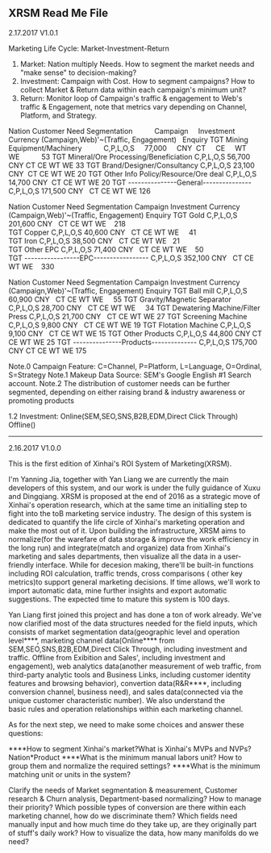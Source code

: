 XRSM Read Me File
----------------------------------------------------------------------------------------------------------------------------------------
2.17.2017   V1.0.1

Marketing Life Cycle: Market-Investment-Return

1. Market: Nation multiply Needs. How to segment the market needs and "make sense" to decision-making?
2. Investment: Campaign with Cost. How to segment campaigns? How to collect Market & Return data within each campaign's minimum unit?
3. Return: Monitor loop of Campaign's traffic & engagement to Web's traffic & Engagement, note that metrics vary depending on Channel, Platform, and Strategy. 

Nation  Customer Need Segmentation            Campaign     Investment  Currency  (Campaign,Web)'~(Traffic, Engagement)    Enquiry
TGT     Mining Equipment/Machinery            C,P,L,O,S     77,000        CNY       CT      CE      WT       WE            53
TGT     Mineral/Ore Processing/Beneficiation  C,P,L,O,S     56,700        CNY       CT      CE      WT       WE            33
TGT     Brand/Designer/Consultancy            C,P,L,O,S     23,100        CNY       CT      CE      WT       WE            20
TGT     Other Info Policy/Resource/Ore deal   C,P,L,O,S     14,700        CNY       CT      CE      WT       WE            20
TGT     ---------------General--------------- C,P,L,O,S    171,500        CNY       CT      CE      WT       WE           126

Nation  Customer Need Segmentation            Campaign     Investment  Currency  (Campaign,Web)'~(Traffic, Engagement)    Enquiry
TGT     Gold                                  C,P,L,O,S    201,600        CNY       CT      CE      WT       WE           218     
TGT     Copper                                C,P,L,O,S     40,600        CNY       CT      CE      WT       WE            41      
TGT     Iron                                  C,P,L,O,S     38,500        CNY       CT      CE      WT       WE            21      
TGT     Other EPC                             C,P,L,O,S     71,400        CNY       CT      CE      WT       WE            50      
TGT     -----------------EPC----------------- C,P,L,O,S    352,100        CNY       CT      CE      WT       WE           330

Nation  Customer Need Segmentation            Campaign     Investment  Currency  (Campaign,Web)'~(Traffic, Engagement)    Enquiry
TGT     Ball mill                             C,P,L,O,S     60,900        CNY       CT      CE      WT       WE            55
TGT     Gravity/Magnetic Separator            C,P,L,O,S     28,700        CNY       CT      CE      WT       WE            34
TGT     Dewatering Machine/Filter Press       C,P,L,O,S     21,700        CNY       CT      CE      WT       WE            27
TGT     Screening Machine                     C,P,L,O,S      9,800        CNY       CT      CE      WT       WE            19
TGT     Flotation Machine                     C,P,L,O,S      9,100        CNY       CT      CE      WT       WE            15
TGT     Other Products                        C,P,L,O,S     44,800        CNY       CT      CE      WT       WE            25
TGT     ---------------Products-------------- C,P,L,O,S    175,700        CNY       CT      CE      WT       WE           175

Note.0 Campaign Feature:  C=Channel, P=Platform, L=Language, O=Ordinal, S=Strategy 
Note.1 Makeup Data Source:  SEM's      Google      English     #1         Search   account.
Note.2 The distribution of customer needs can be further segmented, depending on either raising brand & industry awareness or promoting products


1.2 Investment: Online(SEM,SEO,SNS,B2B,EDM,Direct Click Through) Offline()






----------------------------------------------------------------------------------------------------------------------------------------
2.16.2017   V1.0.0

This is the first edition of Xinhai's ROI System of Marketing(XRSM).

I'm Yanning Jia, together with Yan Liang we are currently the main developers of this system, and our work is under the fully guidance of Xuxu and Dingqiang. XRSM is proposed at the end of 2016 as a strategic move of Xinhai's operation research, which at the same time an initialling step to fight into the toB marketing service industry. The design of this system is dedicated to quantify the life circle of Xinhai's marketing operation and make the most out of it. Upon building the infrastructure, XRSM aims to normalize(for the warefare of data storage & improve the work efficiency in the long run) and integrate(match and organize) data from Xinhai's marketing and sales departments, then visualize all the data in a user-friendly interface. While for decesion making, there'll be built-in functions including ROI calculation, traffic trends, cross comparisons ( other key metrics)to support general marketing decisions. If time allows, we'll work to import automatic data, mine further insights and export automatic suggestions. The expected time to mature this system is 100 days.

Yan Liang first joined this project and has done a ton of work already. We've now clarified most of the data structures needed for the field inputs, which consists of market segmentation data(geographic level and operation level****, marketing channel data(Online**** from SEM,SEO,SNS,B2B,EDM,Direct Click Through, including investment and traffic. Offline from Exibition and Sales', including investment and engagement), web analytics data(another measurement of web traffic, from third-party analytic tools and Business Links, including customer identity features and browsing behavior), convertion data(R&R****, including conversion channel, business need), and sales data(connected via the unique customer characteristic number). We also understand the basic rules and operation relationships within each marketing channel.

As for the next step, we need to make some choices and answer these questions:

****How to segment Xinhai's market?What is Xinhai's MVPs and NVPs? Nation\*Product
****What is the minimum manual labors unit? How to group them and normalize the required settings?
****What is the minimum matching unit or units in the system? 

Clarify the needs of Market segmentation & measurement, Customer research & Churn analysis, Department-based normalizing? How to manage their priority? 
Which possible types of conversion are there within each marketing channel, how do we discriminate them?
Which fields need manually input and how much time do they take up, are they originally part of stuff's daily work?
How to visualize the data, how many manifolds do we need? 

